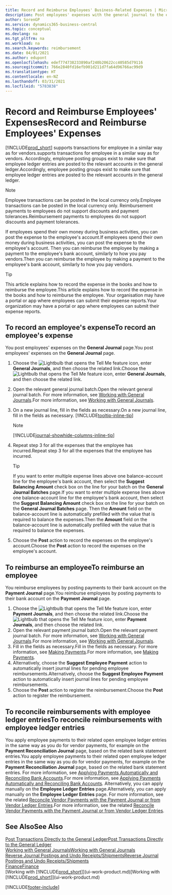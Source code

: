 ```yaml
---
title: Record and Reimburse Employees' Business-Related Expenses | Microsoft Docs
description: Post employees' expenses with the general journal to the employee's account and later post a payment to the employee's bank account to reimburse for the business-related expense.
author: SorenGP
ms.service: dynamics365-business-central
ms.topic: conceptual
ms.devlang: na
ms.tgt_pltfrm: na
ms.workload: na
ms.search.keywords: reimbursement
ms.date: 04/01/2021
ms.author: edupont
ms.openlocfilehash: edef774738233890af240b20622cc40585d79116
ms.sourcegitcommit: 766e2840fd16efb901d211d7fa64d96766ac99d9
ms.translationtype: HT
ms.contentlocale: en-NZ
ms.lasthandoff: 03/31/2021
ms.locfileid: "5783838"
---
```

# <a name="record-and-reimburse-employees-expenses"></a><span data-ttu-id="35202-103">Record and Reimburse Employees' Expenses</span><span class="sxs-lookup"><span data-stu-id="35202-103">Record and Reimburse Employees' Expenses</span></span>

[!INCLUDE[prod_short](includes/prod_short.md)] <span data-ttu-id="35202-104">supports transactions for employee in a similar way as for vendors.</span><span class="sxs-lookup"><span data-stu-id="35202-104">supports transactions for employee in a similar way as for vendors.</span></span> <span data-ttu-id="35202-105">Accordingly, employee posting groups exist to make sure that employee ledger entries are posted to the relevant accounts in the general ledger.</span><span class="sxs-lookup"><span data-stu-id="35202-105">Accordingly, employee posting groups exist to make sure that employee ledger entries are posted to the relevant accounts in the general ledger.</span></span>

> [!NOTE]  
> <span data-ttu-id="35202-106">Employee transactions can be posted in the local currency only.</span><span class="sxs-lookup"><span data-stu-id="35202-106">Employee transactions can be posted in the local currency only.</span></span> <span data-ttu-id="35202-107">Reimbursement payments to employees do not support discounts and payment tolerances.</span><span class="sxs-lookup"><span data-stu-id="35202-107">Reimbursement payments to employees do not support discounts and payment tolerances.</span></span>

<span data-ttu-id="35202-108">If employees spend their own money during business activities, you can post the expense to the employee's account.</span><span class="sxs-lookup"><span data-stu-id="35202-108">If employees spend their own money during business activities, you can post the expense to the employee's account.</span></span> <span data-ttu-id="35202-109">Then you can reimburse the employee by making a payment to the employee's bank account, similarly to how you pay vendors.</span><span class="sxs-lookup"><span data-stu-id="35202-109">Then you can reimburse the employee by making a payment to the employee's bank account, similarly to how you pay vendors.</span></span>  

> [!TIP]
> <span data-ttu-id="35202-110">This article explains how to record the expense in the books and how to reimburse the employee.</span><span class="sxs-lookup"><span data-stu-id="35202-110">This article explains how to record the expense in the books and how to reimburse the employee.</span></span> <span data-ttu-id="35202-111">Your organisation may have a portal or app where employees can submit their expense reports.</span><span class="sxs-lookup"><span data-stu-id="35202-111">Your organization may have a portal or app where employees can submit their expense reports.</span></span>

## <a name="to-record-an-employees-expense"></a><span data-ttu-id="35202-112">To record an employee's expense</span><span class="sxs-lookup"><span data-stu-id="35202-112">To record an employee's expense</span></span>
<span data-ttu-id="35202-113">You post employees' expenses on the **General Journal** page.</span><span class="sxs-lookup"><span data-stu-id="35202-113">You post employees' expenses on the **General Journal** page.</span></span>
1. <span data-ttu-id="35202-114">Choose the ![Lightbulb that opens the Tell Me feature](media/ui-search/search_small.png "Tell me what you want to do") icon, enter **General Journals**, and then choose the related link.</span><span class="sxs-lookup"><span data-stu-id="35202-114">Choose the ![Lightbulb that opens the Tell Me feature](media/ui-search/search_small.png "Tell me what you want to do") icon, enter **General Journals**, and then choose the related link.</span></span>
2. <span data-ttu-id="35202-115">Open the relevant general journal batch.</span><span class="sxs-lookup"><span data-stu-id="35202-115">Open the relevant general journal batch.</span></span> <span data-ttu-id="35202-116">For more information, see [Working with General Journals](ui-work-general-journals.md).</span><span class="sxs-lookup"><span data-stu-id="35202-116">For more information, see [Working with General Journals](ui-work-general-journals.md).</span></span>
3. <span data-ttu-id="35202-117">On a new journal line, fill in the fields as necessary.</span><span class="sxs-lookup"><span data-stu-id="35202-117">On a new journal line, fill in the fields as necessary.</span></span> [!INCLUDE[tooltip-inline-tip](includes/tooltip-inline-tip_md.md)]    

    > [!NOTE]
    > [!INCLUDE[journal-showhide-columns-inline-tip](includes/journal-showhide-columns-inline-tip.md)]
4. <span data-ttu-id="35202-118">Repeat step 3 for all the expenses that the employee has incurred.</span><span class="sxs-lookup"><span data-stu-id="35202-118">Repeat step 3 for all the expenses that the employee has incurred.</span></span>

    > [!TIP]  
    > <span data-ttu-id="35202-119">If you want to enter multiple expense lines above one balance-account line for the employee's bank account, then select the **Suggest Balancing Amount** check box on the line for your batch on the **General Journal Batches** page.</span><span class="sxs-lookup"><span data-stu-id="35202-119">If you want to enter multiple expense lines above one balance-account line for the employee's bank account, then select the **Suggest Balancing Amount** check box on the line for your batch on the **General Journal Batches** page.</span></span> <span data-ttu-id="35202-120">Then the **Amount** field on the balance-account line is automatically prefilled with the value that is required to balance the expenses.</span><span class="sxs-lookup"><span data-stu-id="35202-120">Then the **Amount** field on the balance-account line is automatically prefilled with the value that is required to balance the expenses.</span></span>
5. <span data-ttu-id="35202-121">Choose the **Post** action to record the expenses on the employee's account.</span><span class="sxs-lookup"><span data-stu-id="35202-121">Choose the **Post** action to record the expenses on the employee's account.</span></span>

## <a name="to-reimburse-an-employee"></a><span data-ttu-id="35202-122">To reimburse an employee</span><span class="sxs-lookup"><span data-stu-id="35202-122">To reimburse an employee</span></span>
<span data-ttu-id="35202-123">You reimburse employees by posting payments to their bank account on the **Payment Journal** page.</span><span class="sxs-lookup"><span data-stu-id="35202-123">You reimburse employees by posting payments to their bank account on the **Payment Journal** page.</span></span>
1. <span data-ttu-id="35202-124">Choose the ![Lightbulb that opens the Tell Me feature](media/ui-search/search_small.png "Tell me what you want to do") icon, enter **Payment Journals**, and then choose the related link.</span><span class="sxs-lookup"><span data-stu-id="35202-124">Choose the ![Lightbulb that opens the Tell Me feature](media/ui-search/search_small.png "Tell me what you want to do") icon, enter **Payment Journals**, and then choose the related link.</span></span>
2. <span data-ttu-id="35202-125">Open the relevant payment journal batch.</span><span class="sxs-lookup"><span data-stu-id="35202-125">Open the relevant payment journal batch.</span></span> <span data-ttu-id="35202-126">For more information, see [Working with General Journals](ui-work-general-journals.md).</span><span class="sxs-lookup"><span data-stu-id="35202-126">For more information, see [Working with General Journals](ui-work-general-journals.md).</span></span>
3. <span data-ttu-id="35202-127">Fill in the fields as necessary.</span><span class="sxs-lookup"><span data-stu-id="35202-127">Fill in the fields as necessary.</span></span> <span data-ttu-id="35202-128">For more information, see [Making Payments](payables-make-payments.md).</span><span class="sxs-lookup"><span data-stu-id="35202-128">For more information, see [Making Payments](payables-make-payments.md).</span></span>
4. <span data-ttu-id="35202-129">Alternatively, choose the **Suggest Employee Payment** action to automatically insert journal lines for pending employee reimbursements.</span><span class="sxs-lookup"><span data-stu-id="35202-129">Alternatively, choose the **Suggest Employee Payment** action to automatically insert journal lines for pending employee reimbursements.</span></span>
5. <span data-ttu-id="35202-130">Choose the **Post** action to register the reimbursement.</span><span class="sxs-lookup"><span data-stu-id="35202-130">Choose the **Post** action to register the reimbursement.</span></span>  

## <a name="to-reconcile-reimbursements-with-employee-ledger-entries"></a><span data-ttu-id="35202-131">To reconcile reimbursements with employee ledger entries</span><span class="sxs-lookup"><span data-stu-id="35202-131">To reconcile reimbursements with employee ledger entries</span></span>
<span data-ttu-id="35202-132">You apply employee payments to their related open employee ledger entries in the same way as you do for vendor payments, for example on the **Payment Reconciliation Journal** page, based on the related bank statement entries.</span><span class="sxs-lookup"><span data-stu-id="35202-132">You apply employee payments to their related open employee ledger entries in the same way as you do for vendor payments, for example on the **Payment Reconciliation Journal** page, based on the related bank statement entries.</span></span> <span data-ttu-id="35202-133">For more information, see [Applying Payments Automatically and Reconciling Bank Accounts](receivables-apply-payments-auto-reconcile-bank-accounts.md).</span><span class="sxs-lookup"><span data-stu-id="35202-133">For more information, see [Applying Payments Automatically and Reconciling Bank Accounts](receivables-apply-payments-auto-reconcile-bank-accounts.md).</span></span> <span data-ttu-id="35202-134">Alternatively, you can apply manually on the **Employee Ledger Entries** page.</span><span class="sxs-lookup"><span data-stu-id="35202-134">Alternatively, you can apply manually on the **Employee Ledger Entries** page.</span></span> <span data-ttu-id="35202-135">For more information, see the related [Reconcile Vendor Payments with the Payment Journal or from Vendor Ledger Entries](payables-how-apply-purchase-transactions-manually.md).</span><span class="sxs-lookup"><span data-stu-id="35202-135">For more information, see the related [Reconcile Vendor Payments with the Payment Journal or from Vendor Ledger Entries](payables-how-apply-purchase-transactions-manually.md).</span></span>  

## <a name="see-also"></a><span data-ttu-id="35202-136">See Also</span><span class="sxs-lookup"><span data-stu-id="35202-136">See Also</span></span>
[<span data-ttu-id="35202-137">Post Transactions Directly to the General Ledger</span><span class="sxs-lookup"><span data-stu-id="35202-137">Post Transactions Directly to the General Ledger</span></span>](finance-how-post-transactions-directly.md)  
[<span data-ttu-id="35202-138">Working with General Journals</span><span class="sxs-lookup"><span data-stu-id="35202-138">Working with General Journals</span></span>](ui-work-general-journals.md)  
[<span data-ttu-id="35202-139">Reverse Journal Postings and Undo Receipts/Shipments</span><span class="sxs-lookup"><span data-stu-id="35202-139">Reverse Journal Postings and Undo Receipts/Shipments</span></span>](finance-how-reverse-journal-posting.md)  
[<span data-ttu-id="35202-140">Finance</span><span class="sxs-lookup"><span data-stu-id="35202-140">Finance</span></span>](finance.md)  
<span data-ttu-id="35202-141">[Working with [!INCLUDE[prod_short](includes/prod_short.md)]](ui-work-product.md)</span><span class="sxs-lookup"><span data-stu-id="35202-141">[Working with [!INCLUDE[prod_short](includes/prod_short.md)]](ui-work-product.md)</span></span>  


[!INCLUDE[footer-include](includes/footer-banner.md)]